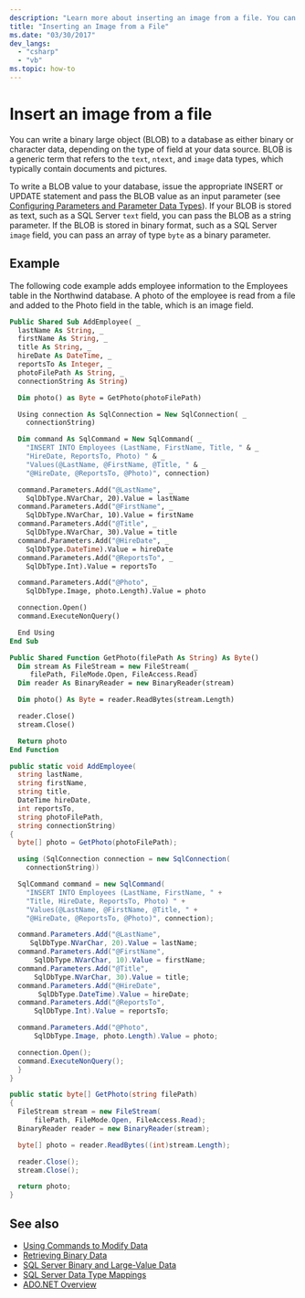 ```yaml
---
description: "Learn more about inserting an image from a file. You can write a binary large object to a database as either binary or character data."
title: "Inserting an Image from a File"
ms.date: "03/30/2017"
dev_langs:
  - "csharp"
  - "vb"
ms.topic: how-to
---
```

# Insert an image from a file

You can write a binary large object (BLOB) to a database as either binary or character data, depending on the type of field at your data source. BLOB is a generic term that refers to the `text`, `ntext`, and `image` data types, which typically contain documents and pictures.

 To write a BLOB value to your database, issue the appropriate INSERT or UPDATE statement and pass the BLOB value as an input parameter (see [Configuring Parameters and Parameter Data Types](../configuring-parameters-and-parameter-data-types.md)). If your BLOB is stored as text, such as a SQL Server `text` field, you can pass the BLOB as a string parameter. If the BLOB is stored in binary format, such as a SQL Server `image` field, you can pass an array of type `byte` as a binary parameter.

## Example

 The following code example adds employee information to the Employees table in the Northwind database. A photo of the employee is read from a file and added to the Photo field in the table, which is an image field.

```vb
Public Shared Sub AddEmployee( _
  lastName As String, _
  firstName As String, _
  title As String, _
  hireDate As DateTime, _
  reportsTo As Integer, _
  photoFilePath As String, _
  connectionString As String)

  Dim photo() as Byte = GetPhoto(photoFilePath)

  Using connection As SqlConnection = New SqlConnection( _
    connectionString)

  Dim command As SqlCommand = New SqlCommand( _
    "INSERT INTO Employees (LastName, FirstName, Title, " & _
    "HireDate, ReportsTo, Photo) " & _
    "Values(@LastName, @FirstName, @Title, " & _
    "@HireDate, @ReportsTo, @Photo)", connection)

  command.Parameters.Add("@LastName",  _
    SqlDbType.NVarChar, 20).Value = lastName
  command.Parameters.Add("@FirstName", _
    SqlDbType.NVarChar, 10).Value = firstName
  command.Parameters.Add("@Title", _
    SqlDbType.NVarChar, 30).Value = title
  command.Parameters.Add("@HireDate", _
    SqlDbType.DateTime).Value = hireDate
  command.Parameters.Add("@ReportsTo", _
    SqlDbType.Int).Value = reportsTo

  command.Parameters.Add("@Photo", _
    SqlDbType.Image, photo.Length).Value = photo

  connection.Open()
  command.ExecuteNonQuery()

  End Using
End Sub

Public Shared Function GetPhoto(filePath As String) As Byte()
  Dim stream As FileStream = new FileStream( _
     filePath, FileMode.Open, FileAccess.Read)
  Dim reader As BinaryReader = new BinaryReader(stream)

  Dim photo() As Byte = reader.ReadBytes(stream.Length)

  reader.Close()
  stream.Close()

  Return photo
End Function
```

```csharp
public static void AddEmployee(
  string lastName,
  string firstName,
  string title,
  DateTime hireDate,
  int reportsTo,
  string photoFilePath,
  string connectionString)
{
  byte[] photo = GetPhoto(photoFilePath);

  using (SqlConnection connection = new SqlConnection(
    connectionString))

  SqlCommand command = new SqlCommand(
    "INSERT INTO Employees (LastName, FirstName, " +
    "Title, HireDate, ReportsTo, Photo) " +
    "Values(@LastName, @FirstName, @Title, " +
    "@HireDate, @ReportsTo, @Photo)", connection);

  command.Parameters.Add("@LastName",
     SqlDbType.NVarChar, 20).Value = lastName;
  command.Parameters.Add("@FirstName",
      SqlDbType.NVarChar, 10).Value = firstName;
  command.Parameters.Add("@Title",
      SqlDbType.NVarChar, 30).Value = title;
  command.Parameters.Add("@HireDate",
       SqlDbType.DateTime).Value = hireDate;
  command.Parameters.Add("@ReportsTo",
      SqlDbType.Int).Value = reportsTo;

  command.Parameters.Add("@Photo",
      SqlDbType.Image, photo.Length).Value = photo;

  connection.Open();
  command.ExecuteNonQuery();
  }
}

public static byte[] GetPhoto(string filePath)
{
  FileStream stream = new FileStream(
      filePath, FileMode.Open, FileAccess.Read);
  BinaryReader reader = new BinaryReader(stream);

  byte[] photo = reader.ReadBytes((int)stream.Length);

  reader.Close();
  stream.Close();

  return photo;
}
```

## See also

- [Using Commands to Modify Data](../using-commands-to-modify-data.md)
- [Retrieving Binary Data](../retrieving-binary-data.md)
- [SQL Server Binary and Large-Value Data](sql-server-binary-and-large-value-data.md)
- [SQL Server Data Type Mappings](../sql-server-data-type-mappings.md)
- [ADO.NET Overview](../ado-net-overview.md)
